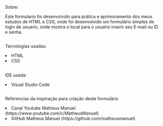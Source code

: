 Sobre:
<p>Este formulario foi desenvolvido para prática e aprimoramento dos meus estudos de HTML e CSS, onde foi desenvolvido um formulário simples de login de usuario, onde mostra o local para o usuario inserir seu E-mail ou ID e senha.</p>


##

Tecnologias usadas:
<li>HTML</li>
<li>CSS</li>

##

IDE usada:
<li>Visual Studio Code</li>

##

Referencias da inspiração para criação deste formulário
<li>Canal Youtube Matheus Manuel (https://www.youtube.com/c/MatheusManuel)</li>
<li>GitHub Matheus Manuel (https://github.com/matheusmanuel)</li>
